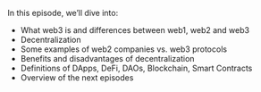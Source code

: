 In this episode, we’ll dive into:
-	What web3 is and differences between web1, web2 and web3 
-	Decentralization 
-	Some examples of web2 companies vs. web3 protocols
-	Benefits and disadvantages of decentralization
-	Definitions of DApps, DeFi, DAOs, Blockchain, Smart Contracts
-	Overview of the next episodes

